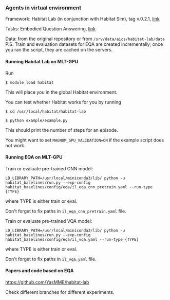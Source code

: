 ### Agents in virtual environment

Framework: Habitat Lab (in conjunction with Habitat Sim), tag v.0.2.1, [link](https://github.com/facebookresearch/habitat-lab/tree/v0.2.1)

Tasks: Embodied Question Answering, [link](https://github.com/facebookresearch/habitat-lab/tree/v0.2.1/habitat_baselines/il)

Data: from the original repository or from ``/srv/data/aics/habitat-lab/data``
P.S. Train and evaluation datasets for EQA are created incrementally; once you ran the script, they are cached on the servers.


#### Running Habitat Lab on MLT-GPU

Run

``$ module load habitat``

This will place you in the global Habitat environment.

You can test whether Habitat works for you by running

``$ cd /usr/local/habitat/habitat-lab``

``$ python example/example.py``

This should print the number of steps for an episode.

You might want to set ``MAGNUM_GPU_VALIDATION=ON`` if the example script does not work.


#### Running EQA on MLT-GPU

Train or evaluate pre-trained CNN model:

``LD_LIBRARY_PATH=/usr/local/miniconda3/lib/
python -u habitat_baselines/run.py --exp-config habitat_baselines/config/eqa/il_eqa_cnn_pretrain.yaml --run-type {TYPE}``

where TYPE is either train or eval.

Don't forget to fix paths in ``il_eqa_cnn_pretrain.yaml`` file.


Train or evaluate pre-trained VQA model:

``LD_LIBRARY_PATH=/usr/local/miniconda3/lib/
python -u habitat_baselines/run.py --exp-config habitat_baselines/config/eqa/il_vqa.yaml --run-type {TYPE}``

where TYPE is either train or eval.

Don't forget to fix paths in ``il_vqa.yaml`` file.

#### Papers and code based on EQA

https://github.com/YasMME/habitat-lab

Check different branches for different experiments.
